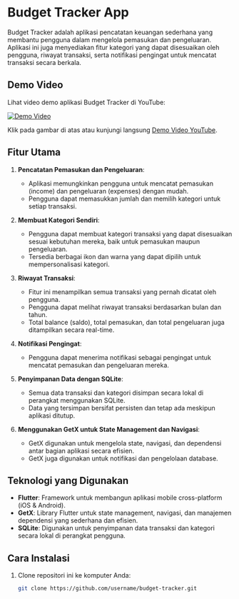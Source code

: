 # Budget Tracker App

Budget Tracker adalah aplikasi pencatatan keuangan sederhana yang membantu pengguna dalam mengelola pemasukan dan pengeluaran. Aplikasi ini juga menyediakan fitur kategori yang dapat disesuaikan oleh pengguna, riwayat transaksi, serta notifikasi pengingat untuk mencatat transaksi secara berkala.

## Demo Video

Lihat video demo aplikasi Budget Tracker di YouTube:

[![Demo Video](https://img.youtube.com/vi/example123/0.jpg)](https://youtu.be/Y_XdX8MRoOU)

Klik pada gambar di atas atau kunjungi langsung [Demo Video YouTube](https://youtu.be/Y_XdX8MRoOU).




## Fitur Utama

1. **Pencatatan Pemasukan dan Pengeluaran**: 
   - Aplikasi memungkinkan pengguna untuk mencatat pemasukan (income) dan pengeluaran (expenses) dengan mudah.
   - Pengguna dapat memasukkan jumlah dan memilih kategori untuk setiap transaksi.

2. **Membuat Kategori Sendiri**:
   - Pengguna dapat membuat kategori transaksi yang dapat disesuaikan sesuai kebutuhan mereka, baik untuk pemasukan maupun pengeluaran.
   - Tersedia berbagai ikon dan warna yang dapat dipilih untuk mempersonalisasi kategori.

3. **Riwayat Transaksi**:
   - Fitur ini menampilkan semua transaksi yang pernah dicatat oleh pengguna.
   - Pengguna dapat melihat riwayat transaksi berdasarkan bulan dan tahun.
   - Total balance (saldo), total pemasukan, dan total pengeluaran juga ditampilkan secara real-time.

4. **Notifikasi Pengingat**:
   - Pengguna dapat menerima notifikasi sebagai pengingat untuk mencatat pemasukan dan pengeluaran mereka.

5. **Penyimpanan Data dengan SQLite**:
   - Semua data transaksi dan kategori disimpan secara lokal di perangkat menggunakan SQLite.
   - Data yang tersimpan bersifat persisten dan tetap ada meskipun aplikasi ditutup.

6. **Menggunakan GetX untuk State Management dan Navigasi**:
   - GetX digunakan untuk mengelola state, navigasi, dan dependensi antar bagian aplikasi secara efisien.
   - GetX juga digunakan untuk notifikasi dan pengelolaan database.

## Teknologi yang Digunakan

- **Flutter**: Framework untuk membangun aplikasi mobile cross-platform (iOS & Android).
- **GetX**: Library Flutter untuk state management, navigasi, dan manajemen dependensi yang sederhana dan efisien.
- **SQLite**: Digunakan untuk penyimpanan data transaksi dan kategori secara lokal di perangkat pengguna.

## Cara Instalasi

1. Clone repositori ini ke komputer Anda:
   ```bash
   git clone https://github.com/username/budget-tracker.git
